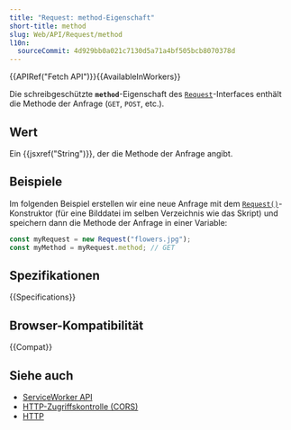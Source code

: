 ```yaml
---
title: "Request: method-Eigenschaft"
short-title: method
slug: Web/API/Request/method
l10n:
  sourceCommit: 4d929bb0a021c7130d5a71a4bf505bcb8070378d
---
```


{{APIRef("Fetch API")}}{{AvailableInWorkers}}

Die schreibgeschützte **`method`**-Eigenschaft des
[`Request`](/de/docs/Web/API/Request)-Interfaces enthält die Methode der Anfrage (`GET`,
`POST`, etc.).

## Wert

Ein {{jsxref("String")}}, der die Methode der Anfrage angibt.

## Beispiele

Im folgenden Beispiel erstellen wir eine neue Anfrage mit dem
[`Request()`](/de/docs/Web/API/Request/Request)-Konstruktor (für eine Bilddatei im selben Verzeichnis wie
das Skript) und speichern dann die Methode der Anfrage in einer Variable:

```js
const myRequest = new Request("flowers.jpg");
const myMethod = myRequest.method; // GET
```

## Spezifikationen

{{Specifications}}

## Browser-Kompatibilität

{{Compat}}

## Siehe auch

- [ServiceWorker API](/de/docs/Web/API/Service_Worker_API)
- [HTTP-Zugriffskontrolle (CORS)](/de/docs/Web/HTTP/Guides/CORS)
- [HTTP](/de/docs/Web/HTTP)

